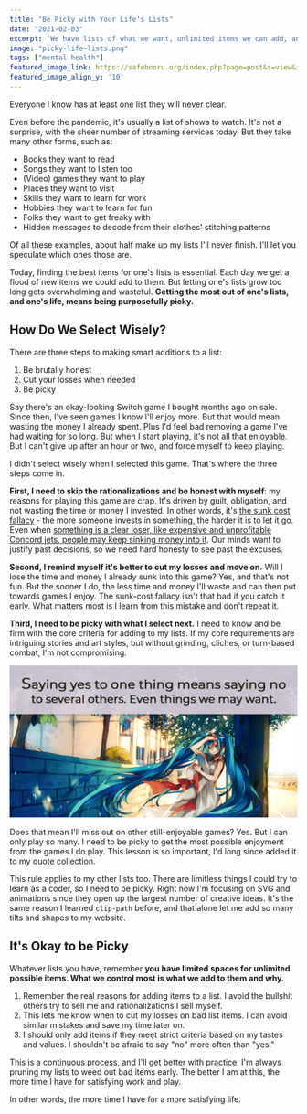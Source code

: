 ```yaml
---
title: "Be Picky with Your Life's Lists"
date: "2021-02-03"
excerpt: "We have lists of what we want, unlimited items we can add, and limited time to spend on them. Be picky."
image: "picky-life-lists.png"
tags: ["mental health"]
featured_image_link: https://safebooru.org/index.php?page=post&s=view&id=3140925
featured_image_align_y: '10'
---
```


Everyone I know has at least one list they will never clear.

Even before the pandemic, it's usually a list of shows to watch. It's not a surprise, with the sheer number of streaming services today. But they take many other forms, such as:

* Books they want to read
* Songs they want to listen too
* (Video) games they want to play
* Places they want to visit
* Skills they want to learn for work
* Hobbies they want to learn for fun
* Folks they want to get freaky with
* Hidden messages to decode from their clothes' stitching patterns

Of all these examples, about half make up my lists I'll never finish. I'll let you speculate which ones those are.

Today, finding the best items for one's lists is essential. Each day we get a flood of new items we could add to them. But letting one's lists grow too long gets overwhelming and wasteful. **Getting the most out of one's lists, and one's life, means being purposefully picky.**

## How Do We Select Wisely?

There are three steps to making smart additions to a list:

1. Be brutally honest
2. Cut your losses when needed
3. Be picky

Say there's an okay-looking Switch game I bought months ago on sale. Since then, I've seen games I know I'll enjoy more. But that would mean wasting the money I already spent. Plus I'd feel bad removing a game I've had waiting for so long. But when I start playing, it's not all that enjoyable. But I can't give up after an hour or two, and force myself to keep playing.

I didn't select wisely when I selected this game. That's where the three steps come in.

**First, I need to skip the rationalizations and be honest with myself**: my reasons for playing this game are crap. It's driven by guilt, obligation, and not wasting the time or money I invested. In other words, it's [the sunk cost fallacy](https://en.wikipedia.org/wiki/Sunk_cost) - the more someone invests in something, the harder it is to let it go. Even when [something is a clear loser, like expensive and unprofitable Concord jets, people may keep sinking money into it](https://www.forbes.com/sites/jimblasingame/2011/09/15/beware-of-the-concorde-fallacy/?sh=41f1da794e22). Our minds want to justify past decisions, so we need hard honesty to see past the excuses.

**Second, I remind myself it's better to cut my losses and move on.** Will I lose the time and money I already sunk into this game? Yes, and that's not fun. But the sooner I do, the less time and money I'll waste and can then put towards games I enjoy. The sunk-cost fallacy isn't that bad if you catch it early. What matters most is I learn from this mistake and don't repeat it.

**Third, I need to be picky with what I select next.** I need to know and be firm with the core criteria for adding to my lists. If my core requirements are intriguing stories and art styles, but without grinding, cliches, or turn-based combat, I'm not compromising.

![A quote from the book 'Essentiation:' 'Saying yes to one thing means saying no to several others. Even thing we may want.' It's above anime artwork of someone on the street in a breeze.](/assets/images/posts/picky-life-lists/1.png)

Does that mean I'll miss out on other still-enjoyable games? Yes. But I can only play so many. I need to be picky to get the most possible enjoyment from the games I do play. This lesson is so important, I'd long since added it to my quote collection.

This rule applies to my other lists too. There are limitless things I could try to learn as a coder, so I need to be picky. Right now I'm focusing on SVG and animations since they open up the largest number of creative ideas. It's the same reason I learned `clip-path` before, and that alone let me add so many tilts and shapes to my website.

## It's Okay to be Picky

Whatever lists you have, remember **you have limited spaces for unlimited possible items. What we control most is what we add to them and why.**

1. Remember the real reasons for adding items to a list. I avoid the bullshit others try to sell me and rationalizations I sell myself.
2. This lets me know when to cut my losses on bad list items. I can avoid similar mistakes and save my time later on.
3. I should only add items if they meet strict criteria based on my tastes and values. I shouldn't be afraid to say "no" more often than "yes."

This is a continuous process, and I'll get better with practice. I'm always pruning my lists to weed out bad items early. The better I am at this, the more time I have for satisfying work and play.

In other words, the more time I have for a more satisfying life.
